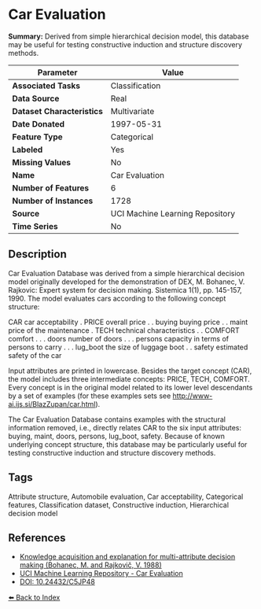 # Car Evaluation

**Summary:** Derived from simple hierarchical decision model, this database may be useful for testing constructive induction and structure discovery methods.

| Parameter | Value |
| --- | --- |
| **Associated Tasks** | Classification |
| **Data Source** | Real |
| **Dataset Characteristics** | Multivariate |
| **Date Donated** | 1997-05-31 |
| **Feature Type** | Categorical |
| **Labeled** | Yes |
| **Missing Values** | No |
| **Name** | Car Evaluation |
| **Number of Features** | 6 |
| **Number of Instances** | 1728 |
| **Source** | UCI Machine Learning Repository |
| **Time Series** | No |

## Description

Car Evaluation Database was derived from a simple hierarchical decision model originally developed for the demonstration of DEX, M. Bohanec, V. Rajkovic: Expert system for decision making. Sistemica 1(1), pp. 145-157, 1990. The model evaluates cars according to the following concept structure:

CAR car acceptability
. PRICE overall price
. . buying buying price
. . maint price of the maintenance
. TECH technical characteristics
. . COMFORT comfort
. . . doors number of doors
. . . persons capacity in terms of persons to carry
. . . lug_boot the size of luggage boot
. . safety estimated safety of the car

Input attributes are printed in lowercase. Besides the target concept (CAR), the model includes three intermediate concepts: PRICE, TECH, COMFORT. Every concept is in the original model related to its lower level descendants by a set of examples (for these examples sets see http://www-ai.ijs.si/BlazZupan/car.html).

The Car Evaluation Database contains examples with the structural information removed, i.e., directly relates CAR to the six input attributes: buying, maint, doors, persons, lug_boot, safety. Because of known underlying concept structure, this database may be particularly useful for testing constructive induction and structure discovery methods.

## Tags

Attribute structure, Automobile evaluation, Car acceptability, Categorical features, Classification dataset, Constructive induction, Hierarchical decision model

## References

- [Knowledge acquisition and explanation for multi-attribute decision making (Bohanec, M. and Rajkovič, V. 1988)](https://www.semanticscholar.org/paper/KNOWLEDGE-ACQUISITION-AND-EXPLANATION-FOR-DECISION-Bohanec-Rajkovi%C4%8D/8bab443ae322ff47c3e609272bd93fd4650555bc)
- [UCI Machine Learning Repository - Car Evaluation](https://archive.ics.uci.edu/ml/datasets/Car+Evaluation)
- [DOI: 10.24432/C5JP48](https://doi.org/10.24432/C5JP48)

[⬅️ Back to Index](../README.md)
